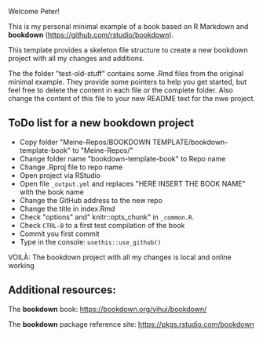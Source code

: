 Welcome Peter! 

This is my personal minimal example of a book based on R Markdown and **bookdown** (https://github.com/rstudio/bookdown). 

This template provides a skeleton file structure to create a new bookdown project with all my changes and additions. 

The the folder "test-old-stuff" contains some .Rmd files from the original minimal example. They provide some pointers to help you get started, but feel free to delete the content in each file or the complete folder. Also change the content of this file to your new README text for the nwe project.

## ToDo list for a new bookdown project

- Copy folder "Meine-Repos/BOOKDOWN TEMPLATE/bookdown-template-book" to "Meine-Repos/"
- Change folder name "bookdown-template-book" to Repo name
- Change .Rproj file to repo name
- Open project via RStudio
- Open file `_output.yml` and replaces "HERE INSERT THE BOOK NAME" with the book name
- Change the GitHub address to the new repo
- Change the title in index.Rmd
- Check "options" and" knitr::opts_chunk" in `_common.R`.
- Check `CTRL-B` to a first test compilation of the book 
- Commit you first commit
- Type in the console: `usethis::use_github()`

VOILÀ: The bookdown project with all my changes is local and online working


## Additional resources:

The **bookdown** book: https://bookdown.org/yihui/bookdown/

The **bookdown** package reference site: https://pkgs.rstudio.com/bookdown
